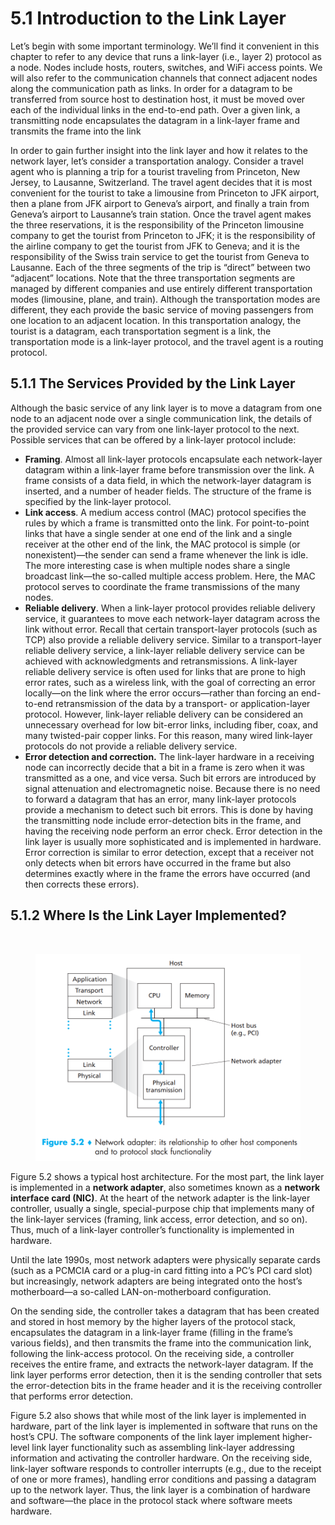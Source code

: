 # 5.1 Introduction to the Link Layer

Let’s begin with some important terminology. We’ll find it convenient in this chapter to refer to any device that runs a link-layer (i.e., layer 2) protocol as a node. Nodes include hosts, routers, switches, and WiFi access points. We will also refer to the communication channels that connect adjacent nodes along the communication path as links. In order for a datagram to be transferred from source host to destination host, it must be moved over each of the individual links in the end-to-end path. Over a given link, a transmitting node encapsulates the datagram in a link-layer frame and transmits the frame into the link

In order to gain further insight into the link layer and how it relates to the network layer, let’s consider a transportation analogy. Consider a travel agent who is planning a trip for a tourist traveling from Princeton, New Jersey, to Lausanne, Switzerland. The travel agent decides that it is most convenient for the tourist to take a limousine from Princeton to JFK airport, then a plane from JFK airport to Geneva’s airport, and finally a train from Geneva’s airport to Lausanne’s train station. Once the travel agent makes the three reservations, it is the responsibility of the Princeton limousine company to get the tourist from Princeton to JFK; it is the responsibility of the airline company to get the tourist from JFK to Geneva; and it is the responsibility of the Swiss train service to get the tourist from Geneva to Lausanne. Each of the three segments of the trip is “direct” between two “adjacent” locations. Note that the three transportation segments are managed by different companies and use entirely different transportation modes (limousine, plane, and train). Although the transportation modes are different, they each provide the basic service of moving passengers from one location to an adjacent location. In this transportation analogy, the tourist is a datagram, each transportation segment is a link, the transportation mode is a link-layer protocol, and the travel agent is a routing protocol.

## 5.1.1 The Services Provided by the Link Layer

Although the basic service of any link layer is to move a datagram from one node to an adjacent node over a single communication link, the details of the provided service can vary from one link-layer protocol to the next. Possible services that can be offered by a link-layer protocol include:

* **Framing**. Almost all link-layer protocols encapsulate each network-layer datagram within a link-layer frame before transmission over the link. A frame consists of a data field, in which the network-layer datagram is inserted, and a number of header fields. The structure of the frame is specified by the link-layer protocol.
* **Link access**. A medium access control (MAC) protocol specifies the rules by which a frame is transmitted onto the link. For point-to-point links that have a single sender at one end of the link and a single receiver at the other end of the link, the MAC protocol is simple (or nonexistent)—the sender can send a frame whenever the link is idle. The more interesting case is when multiple nodes share a single broadcast link—the so-called multiple access problem. Here, the MAC protocol serves to coordinate the frame transmissions of the many nodes.
* **Reliable delivery**. When a link-layer protocol provides reliable delivery service, it guarantees to move each network-layer datagram across the link without error. Recall that certain transport-layer protocols (such as TCP) also provide a reliable delivery service. Similar to a transport-layer reliable delivery service, a link-layer reliable delivery service can be achieved with acknowledgments and retransmissions. A link-layer reliable delivery service is often used for links that are prone to high error rates, such as a wireless link, with the goal of correcting an error locally—on the link where the error occurs—rather than forcing an end-to-end retransmission of the data by a transport- or application-layer protocol. However, link-layer reliable delivery can be considered an unnecessary overhead for low bit-error links, including fiber, coax, and many twisted-pair copper links. For this reason, many wired link-layer protocols do not provide a reliable delivery service.
* **Error detection and correction.** The link-layer hardware in a receiving node can incorrectly decide that a bit in a frame is zero when it was transmitted as a one, and vice versa. Such bit errors are introduced by signal attenuation and electromagnetic noise. Because there is no need to forward a datagram that has an error, many link-layer protocols provide a mechanism to detect such bit errors. This is done by having the transmitting node include error-detection bits in the frame, and having the receiving node perform an error check. Error detection in the link layer is usually more sophisticated and is implemented in hardware. Error correction is similar to error detection, except that a receiver not only detects when bit errors have occurred in the frame but also determines exactly where in the frame the errors have occurred (and then corrects these errors).

## 5.1.2 Where Is the Link Layer Implemented?

<div>

<img src="https://s3-us-west-2.amazonaws.com/secure.notion-static.com/0a2dd00b-5aa8-4465-b2c0-f9b4a1b7eee1/Untitled.png" alt="">

 

<figure><img src="../.gitbook/assets/networkadapter.png" alt=""><figcaption></figcaption></figure>

</div>

Figure 5.2 shows a typical host architecture. For the most part, the link layer is implemented in a **network adapter**, also sometimes known as a **network interface card (NIC)**. At the heart of the network adapter is the link-layer controller, usually a single, special-purpose chip that implements many of the link-layer services (framing, link access, error detection, and so on). Thus, much of a link-layer controller’s functionality is implemented in hardware.

Until the late 1990s, most network adapters were physically separate cards (such as a PCMCIA card or a plug-in card fitting into a PC’s PCI card slot) but increasingly, network adapters are being integrated onto the host’s motherboard—a so-called LAN-on-motherboard configuration.

On the sending side, the controller takes a datagram that has been created and stored in host memory by the higher layers of the protocol stack, encapsulates the datagram in a link-layer frame (filling in the frame’s various fields), and then transmits the frame into the communication link, following the link-access protocol. On the receiving side, a controller receives the entire frame, and extracts the network-layer datagram. If the link layer performs error detection, then it is the sending controller that sets the error-detection bits in the frame header and it is the receiving controller that performs error detection.

Figure 5.2 also shows that while most of the link layer is implemented in hardware, part of the link layer is implemented in software that runs on the host’s CPU. The software components of the link layer implement higher-level link layer functionality such as assembling link-layer addressing information and activating the controller hardware. On the receiving side, link-layer software responds to controller interrupts (e.g., due to the receipt of one or more frames), handling error conditions and passing a datagram up to the network layer. Thus, the link layer is a combination of hardware and software—the place in the protocol stack where software meets hardware.
